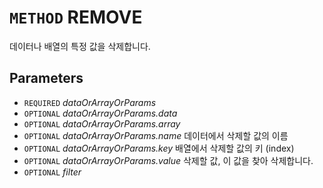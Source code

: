 # `METHOD` REMOVE
데이터나 배열의 특정 값을 삭제합니다.

## Parameters
* `REQUIRED` *dataOrArrayOrParams*
* `OPTIONAL` *dataOrArrayOrParams.data*
* `OPTIONAL` *dataOrArrayOrParams.array*
* `OPTIONAL` *dataOrArrayOrParams.name* 데이터에서 삭제할 값의 이름
* `OPTIONAL` *dataOrArrayOrParams.key* 배열에서 삭제할 값의 키 (index)
* `OPTIONAL` *dataOrArrayOrParams.value* 삭제할 값, 이 값을 찾아 삭제합니다.
* `OPTIONAL` *filter*
